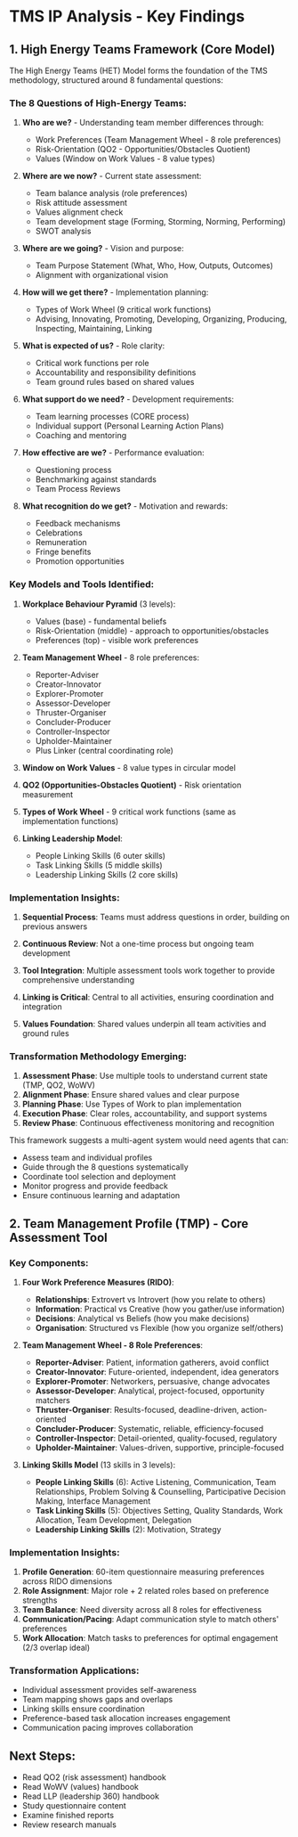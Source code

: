 # TMS IP Analysis - Key Findings

## 1. High Energy Teams Framework (Core Model)

The High Energy Teams (HET) Model forms the foundation of the TMS methodology, structured around 8 fundamental questions:

### The 8 Questions of High-Energy Teams:

1. **Who are we?** - Understanding team member differences through:
   - Work Preferences (Team Management Wheel - 8 role preferences)
   - Risk-Orientation (QO2 - Opportunities/Obstacles Quotient)
   - Values (Window on Work Values - 8 value types)

2. **Where are we now?** - Current state assessment:
   - Team balance analysis (role preferences)
   - Risk attitude assessment
   - Values alignment check
   - Team development stage (Forming, Storming, Norming, Performing)
   - SWOT analysis

3. **Where are we going?** - Vision and purpose:
   - Team Purpose Statement (What, Who, How, Outputs, Outcomes)
   - Alignment with organizational vision

4. **How will we get there?** - Implementation planning:
   - Types of Work Wheel (9 critical work functions)
   - Advising, Innovating, Promoting, Developing, Organizing, Producing, Inspecting, Maintaining, Linking

5. **What is expected of us?** - Role clarity:
   - Critical work functions per role
   - Accountability and responsibility definitions
   - Team ground rules based on shared values

6. **What support do we need?** - Development requirements:
   - Team learning processes (CORE process)
   - Individual support (Personal Learning Action Plans)
   - Coaching and mentoring

7. **How effective are we?** - Performance evaluation:
   - Questioning process
   - Benchmarking against standards
   - Team Process Reviews

8. **What recognition do we get?** - Motivation and rewards:
   - Feedback mechanisms
   - Celebrations
   - Remuneration
   - Fringe benefits
   - Promotion opportunities

### Key Models and Tools Identified:

1. **Workplace Behaviour Pyramid** (3 levels):
   - Values (base) - fundamental beliefs
   - Risk-Orientation (middle) - approach to opportunities/obstacles
   - Preferences (top) - visible work preferences

2. **Team Management Wheel** - 8 role preferences:
   - Reporter-Adviser
   - Creator-Innovator
   - Explorer-Promoter
   - Assessor-Developer
   - Thruster-Organiser
   - Concluder-Producer
   - Controller-Inspector
   - Upholder-Maintainer
   - Plus Linker (central coordinating role)

3. **Window on Work Values** - 8 value types in circular model

4. **QO2 (Opportunities-Obstacles Quotient)** - Risk orientation measurement

5. **Types of Work Wheel** - 9 critical work functions (same as implementation functions)

6. **Linking Leadership Model**:
   - People Linking Skills (6 outer skills)
   - Task Linking Skills (5 middle skills)
   - Leadership Linking Skills (2 core skills)

### Implementation Insights:

1. **Sequential Process**: Teams must address questions in order, building on previous answers

2. **Continuous Review**: Not a one-time process but ongoing team development

3. **Tool Integration**: Multiple assessment tools work together to provide comprehensive understanding

4. **Linking is Critical**: Central to all activities, ensuring coordination and integration

5. **Values Foundation**: Shared values underpin all team activities and ground rules

### Transformation Methodology Emerging:

1. **Assessment Phase**: Use multiple tools to understand current state (TMP, QO2, WoWV)
2. **Alignment Phase**: Ensure shared values and clear purpose
3. **Planning Phase**: Use Types of Work to plan implementation
4. **Execution Phase**: Clear roles, accountability, and support systems
5. **Review Phase**: Continuous effectiveness monitoring and recognition

This framework suggests a multi-agent system would need agents that can:
- Assess team and individual profiles
- Guide through the 8 questions systematically
- Coordinate tool selection and deployment
- Monitor progress and provide feedback
- Ensure continuous learning and adaptation

## 2. Team Management Profile (TMP) - Core Assessment Tool

### Key Components:

1. **Four Work Preference Measures (RIDO)**:
   - **Relationships**: Extrovert vs Introvert (how you relate to others)
   - **Information**: Practical vs Creative (how you gather/use information)
   - **Decisions**: Analytical vs Beliefs (how you make decisions)
   - **Organisation**: Structured vs Flexible (how you organize self/others)

2. **Team Management Wheel - 8 Role Preferences**:
   - **Reporter-Adviser**: Patient, information gatherers, avoid conflict
   - **Creator-Innovator**: Future-oriented, independent, idea generators
   - **Explorer-Promoter**: Networkers, persuasive, change advocates
   - **Assessor-Developer**: Analytical, project-focused, opportunity matchers
   - **Thruster-Organiser**: Results-focused, deadline-driven, action-oriented
   - **Concluder-Producer**: Systematic, reliable, efficiency-focused
   - **Controller-Inspector**: Detail-oriented, quality-focused, regulatory
   - **Upholder-Maintainer**: Values-driven, supportive, principle-focused

3. **Linking Skills Model** (13 skills in 3 levels):
   - **People Linking Skills** (6): Active Listening, Communication, Team Relationships, Problem Solving & Counselling, Participative Decision Making, Interface Management
   - **Task Linking Skills** (5): Objectives Setting, Quality Standards, Work Allocation, Team Development, Delegation
   - **Leadership Linking Skills** (2): Motivation, Strategy

### Implementation Insights:

1. **Profile Generation**: 60-item questionnaire measuring preferences across RIDO dimensions
2. **Role Assignment**: Major role + 2 related roles based on preference strengths
3. **Team Balance**: Need diversity across all 8 roles for effectiveness
4. **Communication/Pacing**: Adapt communication style to match others' preferences
5. **Work Allocation**: Match tasks to preferences for optimal engagement (2/3 overlap ideal)

### Transformation Applications:

- Individual assessment provides self-awareness
- Team mapping shows gaps and overlaps
- Linking skills ensure coordination
- Preference-based task allocation increases engagement
- Communication pacing improves collaboration

## Next Steps:
- Read QO2 (risk assessment) handbook
- Read WoWV (values) handbook  
- Read LLP (leadership 360) handbook
- Study questionnaire content
- Examine finished reports
- Review research manuals